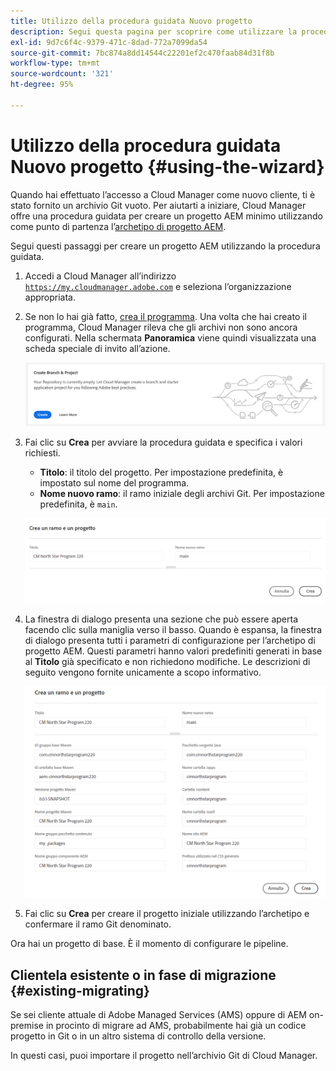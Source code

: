 ```yaml
---
title: Utilizzo della procedura guidata Nuovo progetto
description: Segui questa pagina per scoprire come utilizzare la procedura guidata per creare un progetto di applicazione AEM.
exl-id: 9d7c6f4c-9379-471c-8dad-772a7099da54
source-git-commit: 7bc874a8dd14544c22201ef2c470faab84d31f8b
workflow-type: tm+mt
source-wordcount: '321'
ht-degree: 95%

---
```



# Utilizzo della procedura guidata Nuovo progetto {#using-the-wizard}

Quando hai effettuato l’accesso a Cloud Manager come nuovo cliente, ti è stato fornito un archivio Git vuoto. Per aiutarti a iniziare, Cloud Manager offre una procedura guidata per creare un progetto AEM minimo utilizzando come punto di partenza l’[archetipo di progetto AEM](https://github.com/adobe/aem-project-archetype).

Segui questi passaggi per creare un progetto AEM utilizzando la procedura guidata.

1. Accedi a Cloud Manager all’indirizzo [`https://my.cloudmanager.adobe.com`](https://my.cloudmanager.adobe.com) e seleziona l’organizzazione appropriata.

1. Se non lo hai già fatto, [crea il programma](program-setup.md). Una volta che hai creato il programma, Cloud Manager rileva che gli archivi non sono ancora configurati. Nella schermata **Panoramica** viene quindi visualizzata una scheda speciale di invito all’azione.

   ![Invito all’azione per creare un progetto](/help/assets/image2018-10-3_14-29-44.png)

1. Fai clic su **Crea** per avviare la procedura guidata e specifica i valori richiesti.

   * **Titolo**: il titolo del progetto. Per impostazione predefinita, è impostato sul nome del programma.
   * **Nome nuovo ramo**: il ramo iniziale degli archivi Git. Per impostazione predefinita, è `main`.

   ![Valori del progetto](/help/assets/screen_shot_2018-10-08at55825am.png)

1. La finestra di dialogo presenta una sezione che può essere aperta facendo clic sulla maniglia verso il basso. Quando è espansa, la finestra di dialogo presenta tutti i parametri di configurazione per l’archetipo di progetto AEM. Questi parametri hanno valori predefiniti generati in base al **Titolo** già specificato e non richiedono modifiche. Le descrizioni di seguito vengono fornite unicamente a scopo informativo.

   ![Parametri dettagliati dell’archetipo](/help/assets/screen_shot_2018-10-08at60032am.png)

1. Fai clic su **Crea** per creare il progetto iniziale utilizzando l’archetipo e confermare il ramo Git denominato.

Ora hai un progetto di base. È il momento di configurare le pipeline.

## Clientela esistente o in fase di migrazione {#existing-migrating}

Se sei cliente attuale di Adobe Managed Services (AMS) oppure di AEM on-premise in procinto di migrare ad AMS, probabilmente hai già un codice progetto in Git o in un altro sistema di controllo della versione.

In questi casi, puoi importare il progetto nell’archivio Git di Cloud Manager.
